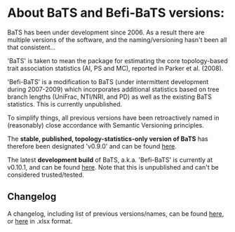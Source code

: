 # About BaTS and Befi-BaTS versions:

BaTS has been under development since 2006. As a result there are multiple versions of the software, and the naming/versioning hasn't been all that consistent...

'BaTS' is taken to mean the package for estimating the core topology-based trait association statistics (AI, PS and MC), reported in Parker et al. (2008).

'Befi-BaTS' is a modification to BaTS (under intermittent development during 2007-2009) which incorporates additional statistics based on tree branch lengths (UniFrac, NTI/NRI, and PD) as well as the existing BaTS statistics. This is currently unpublished. 

To simplify things, all previous versions have been retroactively named in (reasonably) close accordance with Semantic Versioning principles. 

The **stable, published, topology-statistics-only version of BaTS** has therefore been designated 'v0.9.0' and can be found [here](https://github.com/lonelyjoeparker/befi-bats-gui/tree/master/binaries/BaTS-current).

The latest **development build** of BaTS, a.k.a. 'Befi-BaTS' is currently at v0.10.1, and can be found [here](https://github.com/lonelyjoeparker/befi-bats-gui/tree/master/binaries/Befi-BaTS-development). Note that this is unpublished and can't be considered trusted/tested.

## Changelog
A changelog, including list of previous versions/names, can be found [here](https://github.com/lonelyjoeparker/befi-bats-gui/tree/master/binaries/versions.md), or [here](https://github.com/lonelyjoeparker/befi-bats-gui/tree/master/binaries/versions.xlsx) in .xlsx format.
